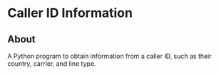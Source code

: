 # Caller ID Information

## About

A Python program to obtain information from a caller ID, such as their country, carrier, and line type.
